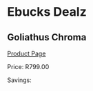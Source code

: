 
# Ebucks Dealz
## Goliathus Chroma
[Product Page](https://www.ebucks.com/web/shop/productSelected.do?prodId=1193388826&catId=365757697)

Price: R799.00

Savings: 


	